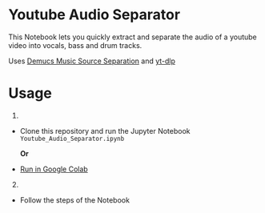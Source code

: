 # Youtube Audio Separator
This Notebook lets you quickly extract and separate the audio of a youtube video into vocals, bass and drum tracks.

Uses [Demucs Music Source Separation](https://github.com/facebookresearch/demucs/) and [yt-dlp](https://github.com/yt-dlp/yt-dlp)

# Usage
1.
-  Clone this repository and run the Jupyter Notebook `Youtube_Audio_Separator.ipynb`

   **Or**
   
- [Run in Google Colab](https://colab.research.google.com/drive/1yfbz0qaq4Iq--wOJSmunyiCcNM-Yd-ao#scrollTo=CjnUeFMUwwRj)
2.
- Follow the steps of the Notebook


